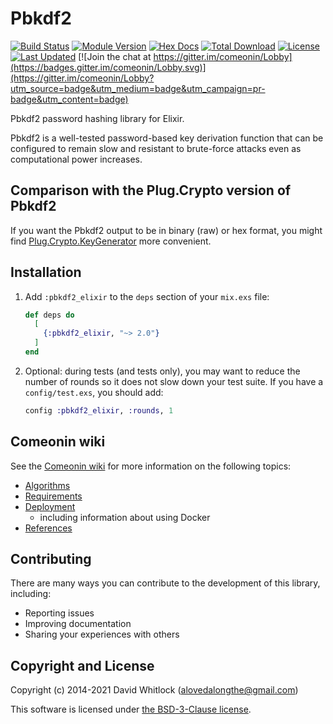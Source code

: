 # Pbkdf2

[![Build Status](https://travis-ci.com/riverrun/pbkdf2_elixir.svg?branch=master)](https://travis-ci.com/riverrun/pbkdf2_elixir)
[![Module Version](https://img.shields.io/hexpm/v/pbkdf2_elixir.svg)](https://hex.pm/packages/pbkdf2_elixir)
[![Hex Docs](https://img.shields.io/badge/hex-docs-lightgreen.svg)](https://hexdocs.pm/pbkdf2_elixir/)
[![Total Download](https://img.shields.io/hexpm/dt/pbkdf2_elixir.svg)](https://hex.pm/packages/pbkdf2_elixir)
[![License](https://img.shields.io/hexpm/l/pbkdf2_elixir.svg)](https://github.com/riverrun/pbkdf2_elixir/blob/master/LICENSE)
[![Last Updated](https://img.shields.io/github/last-commit/riverrun/pbkdf2_elixir.svg)](https://github.com/riverrun/pbkdf2_elixir/commits/master)
[![Join the chat at https://gitter.im/comeonin/Lobby](https://badges.gitter.im/comeonin/Lobby.svg)](https://gitter.im/comeonin/Lobby?utm_source=badge&utm_medium=badge&utm_campaign=pr-badge&utm_content=badge)

Pbkdf2 password hashing library for Elixir.

Pbkdf2 is a well-tested password-based key derivation function that can be
configured to remain slow and resistant to brute-force attacks even as
computational power increases.

## Comparison with the Plug.Crypto version of Pbkdf2

If you want the Pbkdf2 output to be in binary (raw) or hex format, you might
find [Plug.Crypto.KeyGenerator](https://hexdocs.pm/plug_crypto/Plug.Crypto.KeyGenerator.html)
more convenient.

## Installation

1.  Add `:pbkdf2_elixir` to the `deps` section of your `mix.exs` file:

    ```elixir
    def deps do
      [
        {:pbkdf2_elixir, "~> 2.0"}
      ]
    end
    ```

2.  Optional: during tests (and tests only), you may want to reduce the number of rounds
so it does not slow down your test suite. If you have a `config/test.exs`, you should
add:

    ```elixir
    config :pbkdf2_elixir, :rounds, 1
    ```

## Comeonin wiki

See the [Comeonin wiki](https://github.com/riverrun/comeonin/wiki) for more
information on the following topics:

* [Algorithms](https://github.com/riverrun/comeonin/wiki/Choosing-the-password-hashing-algorithm)
* [Requirements](https://github.com/riverrun/comeonin/wiki/Requirements)
* [Deployment](https://github.com/riverrun/comeonin/wiki/Deployment)
  * including information about using Docker
* [References](https://github.com/riverrun/comeonin/wiki/References)

## Contributing

There are many ways you can contribute to the development of this library, including:

* Reporting issues
* Improving documentation
* Sharing your experiences with others

## Copyright and License

Copyright (c) 2014-2021 David Whitlock (alovedalongthe@gmail.com)

This software is licensed under [the BSD-3-Clause license](./LICENSE.md).
